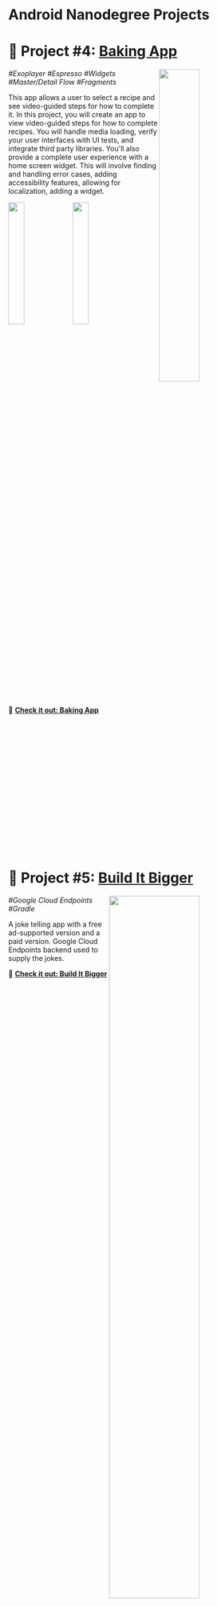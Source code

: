 # Android Nanodegree Projects


# 🍖 Project #4: <a href="https://github.com/YassinAJDI/BakingApp">Baking App</a>

<img src="https://raw.githubusercontent.com/YassinAJDI/BakingApp/master/screenshots/Screenshot_3.png?raw=true" width="40%" align="right">

*#Exoplayer #Espresso #Widgets #Master/Detail Flow #Fragments*

 This app allows a user to select a recipe and see video-guided steps for how to complete it.
 In this project, you will create an app to view video-guided steps for how to complete recipes. You will handle media loading, verify your user interfaces with UI tests, and integrate third party libraries. You'll also provide a complete user experience with a home screen widget. This will involve finding and handling error cases, adding accessibility features, allowing for localization, adding a widget.
 
 <img align="left" src="https://raw.githubusercontent.com/YassinAJDI/BakingApp/master/screenshots/Screenshot_1.png?raw=true" width="25%" />
 <img align="left" src="https://raw.githubusercontent.com/YassinAJDI/BakingApp/master/screenshots/Screenshot_2.png?raw=true" width="25%" />
 
 <br clear="left" />
 <br />

🔗 **[Check it out: Baking App](https://github.com/YassinAJDI/BakingApp)**

<br clear="right" />

# 🔨 Project #5: <a href="https://github.com/YassinAJDI/BuildItBigger">Build It Bigger</a>

<img src="https://raw.githubusercontent.com/YassinAJDI/BuildItBigger/master/app-architecture.png?raw=true" width="60%" align="right">

*#Google Cloud Endpoints #Gradle*

A joke telling app with a free ad-supported version and a paid version. Google Cloud Endpoints backend used to supply the jokes.

🔗 **[Check it out: Build It Bigger](https://github.com/YassinAJDI/BuildItBigger)**

<br clear="right" />

# 🎨 Project #6: <a href="https://github.com/YassinAJDI/XYZReader">XYZ Reader</a>

<img src="https://github.com/YassinAJDI/XYZReader/raw/master/screenshots/demo1.gif?raw=true" width="40%" align="right">

*#UI #Material Design #Shared Element Transitions #ViewPager*

 A mock RSS feed reader featuring banner photos and headlines. In this project, you will redesign an app to follow the Material Design guidelines and translate a set of static design mocks to a living and breathing app.
 
 <img align="left" src="https://raw.githubusercontent.com/YassinAJDI/XYZReader/master/screenshots/screenshot_1.jpg" width="25%" />
 <img align="left" src="https://raw.githubusercontent.com/YassinAJDI/XYZReader/master/screenshots/screenshot_2.jpg" width="25%" />
 
 <br clear="left" />
 <br />

🔗 **[Check it out: XYZ Reader](https://github.com/YassinAJDI/XYZReader)**

<br clear="right" />

## 📄 License

This project is released under the MIT license.
See [LICENSE](./LICENSE) for details.
